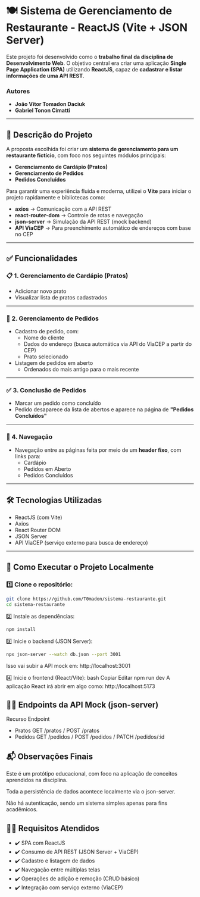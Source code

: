 # 🍽️ Sistema de Gerenciamento de Restaurante - ReactJS (Vite + JSON Server)

Este projeto foi desenvolvido como o **trabalho final da disciplina de Desenvolvimento Web**. O objetivo central era criar uma aplicação **Single Page Application (SPA)** utilizando **ReactJS**, capaz de **cadastrar e listar informações de uma API REST**.

### Autores
  - **João Vitor Tomadon Daciuk**
  - **Gabriel Tonon Cimatti**

---

## 📌 Descrição do Projeto

A proposta escolhida foi criar um **sistema de gerenciamento para um restaurante fictício**, com foco nos seguintes módulos principais:

- **Gerenciamento de Cardápio (Pratos)**
- **Gerenciamento de Pedidos**
- **Pedidos Concluídos**

Para garantir uma experiência fluida e moderna, utilizei o **Vite** para iniciar o projeto rapidamente e bibliotecas como:

- **axios** → Comunicação com a API REST
- **react-router-dom** → Controle de rotas e navegação
- **json-server** → Simulação da API REST (mock backend)
- **API ViaCEP** → Para preenchimento automático de endereços com base no CEP

---

## ✅ Funcionalidades

### 📋 1. Gerenciamento de Cardápio (Pratos)

- Adicionar novo prato
- Visualizar lista de pratos cadastrados

---

### 🛒 2. Gerenciamento de Pedidos

- Cadastro de pedido, com:
  - Nome do cliente
  - Dados do endereço (busca automática via API do ViaCEP a partir do CEP)
  - Prato selecionado
- Listagem de pedidos em aberto
  - Ordenados do mais antigo para o mais recente

---

### ✅ 3. Conclusão de Pedidos

- Marcar um pedido como concluído
- Pedido desaparece da lista de abertos e aparece na página de **"Pedidos Concluídos"**

---

### 🔗 4. Navegação

- Navegação entre as páginas feita por meio de um **header fixo**, com links para:
  - Cardápio
  - Pedidos em Aberto
  - Pedidos Concluídos

---

## 🛠️ Tecnologias Utilizadas

- ReactJS (com Vite)
- Axios
- React Router DOM
- JSON Server
- API ViaCEP (serviço externo para busca de endereço)

---

## 🚀 Como Executar o Projeto Localmente

### 1️⃣ Clone o repositório:

```bash
git clone https://github.com/T0madon/sistema-restaurante.git
cd sistema-restaurante
```
2️⃣ Instale as dependências:
```bash
npm install
```
3️⃣ Inicie o backend (JSON Server):
```bash
npx json-server --watch db.json --port 3001
```
Isso vai subir a API mock em:
http://localhost:3001

4️⃣ Inicie o frontend (React/Vite):
bash
Copiar
Editar
npm run dev
A aplicação React irá abrir em algo como:
http://localhost:5173

## 🧑‍💻 Endpoints da API Mock (json-server)
Recurso	Endpoint
- Pratos	GET /pratos / POST /pratos
- Pedidos	GET /pedidos / POST /pedidos / PATCH /pedidos/:id

## 📬 Observações Finais
Este é um protótipo educacional, com foco na aplicação de conceitos aprendidos na disciplina.

Toda a persistência de dados acontece localmente via o json-server.

Não há autenticação, sendo um sistema simples apenas para fins acadêmicos.

## 👨‍🏫 Requisitos Atendidos
- ✔️ SPA com ReactJS
- ✔️ Consumo de API REST (JSON Server + ViaCEP)
- ✔️ Cadastro e listagem de dados
- ✔️ Navegação entre múltiplas telas
- ✔️ Operações de adição e remoção (CRUD básico)
- ✔️ Integração com serviço externo (ViaCEP)
